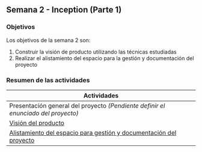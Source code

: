 ## Semana 2 - Inception (Parte 1)

### Objetivos

Los objetivos de la semana 2 son:

1. Construir la visión de producto utilizando las técnicas estudiadas
2. Realizar el alistamiento del espacio para la gestión y documentación del proyecto
 
### Resumen de las actividades

| Actividades   |
|---------------|
| Presentación general del proyecto *(Pendiente definir el enunciado del proyecto)* |
| [Visión del producto](https://avargas20.github.io/MISW-Procesos/semanas/semana2/s2_vision_producto)|
| [Alistamiento del espacio para gestión y documentación del proyecto](https://avargas20.github.io/MISW-Procesos/semanas/semana2/s2_alistamiento)|
